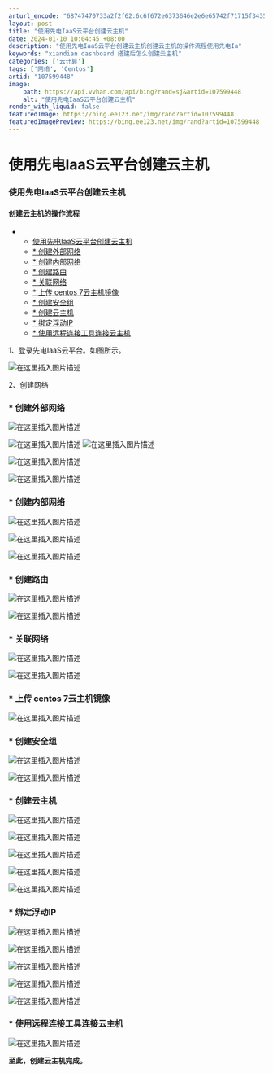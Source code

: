 ```yaml
---
arturl_encode: "68747470733a2f2f62:6c6f672e6373646e2e6e65742f71715f34353339323332312f:61727469636c652f64657461696c732f313037353939343438"
layout: post
title: "使用先电IaaS云平台创建云主机"
date: 2024-01-10 10:04:45 +08:00
description: "使用先电IaaS云平台创建云主机创建云主机的操作流程使用先电Ia"
keywords: "xiandian dashboard 搭建后怎么创建云主机"
categories: ['云计算']
tags: ['网络', 'Centos']
artid: "107599448"
image:
    path: https://api.vvhan.com/api/bing?rand=sj&artid=107599448
    alt: "使用先电IaaS云平台创建云主机"
render_with_liquid: false
featuredImage: https://bing.ee123.net/img/rand?artid=107599448
featuredImagePreview: https://bing.ee123.net/img/rand?artid=107599448
---
```


# 使用先电IaaS云平台创建云主机

### 使用先电IaaS云平台创建云主机

#### 创建云主机的操作流程

* + [使用先电IaaS云平台创建云主机](#IaaS_0)
  + [\* 创建外部网络](#__6)
  + [\* 创建内部网络](#__11)
  + [\* 创建路由](#__16)
  + [\* 关联网络](#__19)
  + [\* 上传 centos 7云主机镜像](#__centos_7_22)
  + [\* 创建安全组](#__24)
  + [\* 创建云主机](#__27)
  + [\* 绑定浮动IP](#_IP_33)
  + [\* 使用远程连接工具连接云主机](#__39)

1、登录先电IaaS云平台。如图所示。
  
![在这里插入图片描述](https://i-blog.csdnimg.cn/blog_migrate/92b277e363831f12f8f807be21c588cd.png)
  
2、创建网络

### \* 创建外部网络

![在这里插入图片描述](https://i-blog.csdnimg.cn/blog_migrate/da8b8cbbce6f1e321de360e682f2dfdb.png)
  
![在这里插入图片描述](https://i-blog.csdnimg.cn/blog_migrate/350986b1749b0086abc6c9d5d1f8db4a.png)
![在这里插入图片描述](https://i-blog.csdnimg.cn/blog_migrate/e0c1122e2c9296e731db113001252d84.png)
  
![在这里插入图片描述](https://i-blog.csdnimg.cn/blog_migrate/60200b2ee89d331248364771e5f28844.png)
  
![在这里插入图片描述](https://i-blog.csdnimg.cn/blog_migrate/46b6361767ff85012ee0e7471a55ed64.png)

### \* 创建内部网络

![在这里插入图片描述](https://i-blog.csdnimg.cn/blog_migrate/fe426ec0061bcaf7225a9d058922b71c.png)
  
![在这里插入图片描述](https://i-blog.csdnimg.cn/blog_migrate/a9b7416606276f2f207186d0011a486a.png)
  
![在这里插入图片描述](https://i-blog.csdnimg.cn/blog_migrate/333d3a000a6aef1f924102860a215ea3.png)

### \* 创建路由

![在这里插入图片描述](https://i-blog.csdnimg.cn/blog_migrate/0676e7cf075c132b9e06f95629bbf309.png)
  
![在这里插入图片描述](https://i-blog.csdnimg.cn/blog_migrate/98f669c513444f318eb73f5404210436.png)

### \* 关联网络

![在这里插入图片描述](https://i-blog.csdnimg.cn/blog_migrate/b4108594a4afa35957d00e6c28b267de.png)
  
![在这里插入图片描述](https://i-blog.csdnimg.cn/blog_migrate/e5410ce97809b56c4f5d103fe4f6ec4e.png)

### \* 上传 centos 7云主机镜像

![在这里插入图片描述](https://i-blog.csdnimg.cn/blog_migrate/a15955404bee572b71b566b1b022db5b.png)

### \* 创建安全组

![在这里插入图片描述](https://i-blog.csdnimg.cn/blog_migrate/9d465a325436608ba7ac95cab9baa25e.png)
  
![在这里插入图片描述](https://i-blog.csdnimg.cn/blog_migrate/0aefc553c33887214beea2a208ccb12d.png)

### \* 创建云主机

![在这里插入图片描述](https://i-blog.csdnimg.cn/blog_migrate/7943aaccadacbdffaf64cb46955c03d9.png)
  
![在这里插入图片描述](https://i-blog.csdnimg.cn/blog_migrate/e0c0beebd876d077bf72c1f3afe9b844.png)
  
![在这里插入图片描述](https://i-blog.csdnimg.cn/blog_migrate/2960506e6893864dc2e9661972ade274.png)
  
![在这里插入图片描述](https://i-blog.csdnimg.cn/blog_migrate/9c8aa6ad471d05a8eaca9a8af1a1eac9.png)
  
![在这里插入图片描述](https://i-blog.csdnimg.cn/blog_migrate/ccf52ce52cde8ddd3927b57d50f8a629.png)

### \* 绑定浮动IP

![在这里插入图片描述](https://i-blog.csdnimg.cn/blog_migrate/c935148aca2a39e831eb8023ab167192.png)
  
![在这里插入图片描述](https://i-blog.csdnimg.cn/blog_migrate/adb5845ed9b61cf2ac9662f8d215bad8.png)
  
![在这里插入图片描述](https://i-blog.csdnimg.cn/blog_migrate/5f483296ca191249c5657abc3a662dea.png)
  
![在这里插入图片描述](https://i-blog.csdnimg.cn/blog_migrate/72e0403f21995b33814d0e8e9e328ae4.png)
  
![在这里插入图片描述](https://i-blog.csdnimg.cn/blog_migrate/ac712608d33abf73781a87456de37d37.png)

### \* 使用远程连接工具连接云主机

![在这里插入图片描述](https://i-blog.csdnimg.cn/blog_migrate/eec688c588087cd586c241c7d07dcf58.png)
  
**至此，创建云主机完成。**